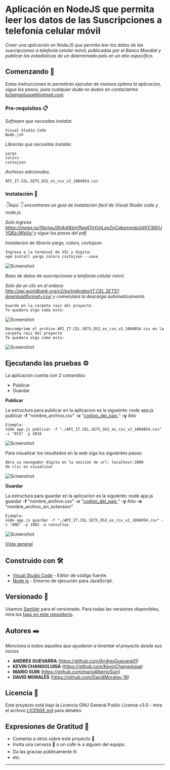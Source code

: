 # Aplicación en NodeJS que permita leer los datos de las Suscripciones a telefonía celular móvil

_Crear una aplicación en NodeJS que permita leer los datos de las suscripciones a telefonía celular móvil, publicadas por el Banco
Mundial y publicar las estadísticas de un determinado país en un año específico._

## Comenzando 🚀

_Estas instrucciones te permitirán ejecutar de manera optima la aplicacion, sigue los pasos, para cualquier duda no dudes en contactarme kchangoluisa@hotmail.com._

### Pre-requisitos 📋

_Software que necesitas instalar._

```
Visual Studio Code
Node.js® 
```
_Librerias que necesitas instalar._

```
yargs
colors
csvtojson
```
_Archivos adicionales._
```
API_IT.CEL.SETS_DS2_es_csv_v2_1004854.csv
```
### Instalación 🔧

_👇Aqui 👇 encontraras un guia de instalacion facil de Visual Studio code y node.js._


_Solo ingresa <https://mega.nz/file/nqJShAiA#zm1fgaATnYchLenZnCqkgmmduVdXV3iN1JYQ6zJWsVo/> y sigue los pasos del pdf._

_Instalacion de libreria yargs, colors, csvtojson._

```
Ingresa a la terminal de VSC y digita:
npm install yargs colors csvtojson --save
```
![Screenshot](im_readme/yargs_colors_csvtojson.PNG)

_Base de datos de suscripciones a telefonía celular móvil._

_Solo da un clic en el enlace: <http://api.worldbank.org/v2/es/indicator/IT.CEL.SETS?downloadformat=csv/> y comenzara la descarga automaticamente._
```
Guarda en la carpeta raiz del proyecto
Te quedara algo como esto:
```
![Screenshot](im_readme/zip.PNG)
```
Descomprime el archivo API_IT.CEL.SETS_DS2_es_csv_v2_1004854.csv en la carpeta raiz del proyecto
Te quedara algo como esto:
```
![Screenshot](im_readme/csv1.PNG)

## Ejecutando las pruebas ⚙️

La aplicacion cuenta con 2 comandos:
* Publicar
* Guardar

**Publicar**

La estructura para publicar en la aplicacion es la sigueinte:
node app.js publicar **-f** "nombre_archivo.csv" **-c** "[codigo_del_pais ](https://laendercode.net/es/3-letter-list.html)" **-y** Año

```
Ejemplo:
node app.js publicar -f "./API_IT.CEL.SETS_DS2_es_csv_v2_1004854.csv" -c "ECU" -y 2016  
```
  ![Screenshot](im_readme/consola.gif)
  
Para visualizar los resultados en la web siga los siguientes pasos:
```
Abra su navegador digite en la seccion de url: localhost:3000
de clic en visualizar
```
 ![Screenshot](im_readme/web.gif)


**Guardar**

La estructura para guardar en la aplicacion es la siguiente:
node app.js guardar **-f** "nombre_archivo.csv" **-c** "[codigo_del_pais ](https://laendercode.net/es/3-letter-list.html)" **-y** Año **-o** "nombre_archivo_sin_extension"

```
Ejemplo:
node app.js guardar -f "./API_IT.CEL.SETS_DS2_es_csv_v2_1004854.csv" -c "ARE" -y 1982 -o consultas
```
 ![Screenshot](im_readme/guardar.gif)


[Vista general](https://youtu.be/kFM_HQvt5BU)


## Construido con 🛠️

* [Visual Studio Code](https://code.visualstudio.com/) - Editor de código fuente.
* [Node js](https://nodejs.org/es/) - Entorno de ejecución para JavaScript.


## Versionado 📌

Usamos [SemVer](http://semver.org/) para el versionado. Para todas las versiones disponibles, mira los [tags en este repositorio](https://github.com/tu/proyecto/tags).

## Autores ✒️

_Menciona a todos aquellos que ayudaron a levantar el proyecto desde sus inicios_

* **ANDRES GUEVARRA** (https://github.com/AndresGuevara01)
* **KEVIN CHANGOLUISA** (https://github.com/KevinChangoluisa)
* **MARIO SUIN** (https://github.com/marioAlbertoSuin)
* **DAVID MORALES** (https://github.com/DavidMorales-18)


## Licencia 📄

Este proyecto está bajo la Licencia GNU General Public License v3.0 - mira el archivo [LICENSE.md](LICENSE) para detalles

## Expresiones de Gratitud 🎁

* Comenta a otros sobre este proyecto 📢
* Invita una cerveza 🍺 o un café ☕ a alguien del equipo. 
* Da las gracias públicamente 🤓.
* etc.

---
